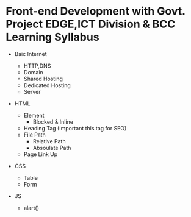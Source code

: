 # Front-end Development with Govt. Project EDGE,ICT Division & BCC Learning Syllabus

- Baic Internet
  - HTTP,DNS
  - Domain
  - Shared Hosting
  - Dedicated Hosting
  - Server

- HTML 
  - Element
    - Blocked & Inline
  - Heading Tag (Important this tag for SEO)
  - File Path
    - Relative Path
    - Absoulate Path
  - Page Link Up
    
- CSS
   - Table
   - Form

- JS
   - alart()

